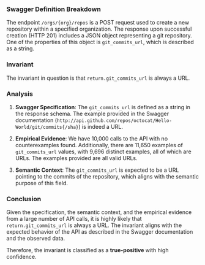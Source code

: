 ### Swagger Definition Breakdown
The endpoint `/orgs/{org}/repos` is a POST request used to create a new repository within a specified organization. The response upon successful creation (HTTP 201) includes a JSON object representing a git repository. One of the properties of this object is `git_commits_url`, which is described as a string.

### Invariant
The invariant in question is that `return.git_commits_url` is always a URL.

### Analysis
1. **Swagger Specification**: The `git_commits_url` is defined as a string in the response schema. The example provided in the Swagger documentation (`http://api.github.com/repos/octocat/Hello-World/git/commits{/sha}`) is indeed a URL.

2. **Empirical Evidence**: We have 10,000 calls to the API with no counterexamples found. Additionally, there are 11,650 examples of `git_commits_url` values, with 9,696 distinct examples, all of which are URLs. The examples provided are all valid URLs.

3. **Semantic Context**: The `git_commits_url` is expected to be a URL pointing to the commits of the repository, which aligns with the semantic purpose of this field.

### Conclusion
Given the specification, the semantic context, and the empirical evidence from a large number of API calls, it is highly likely that `return.git_commits_url` is always a URL. The invariant aligns with the expected behavior of the API as described in the Swagger documentation and the observed data.

Therefore, the invariant is classified as a **true-positive** with high confidence.
